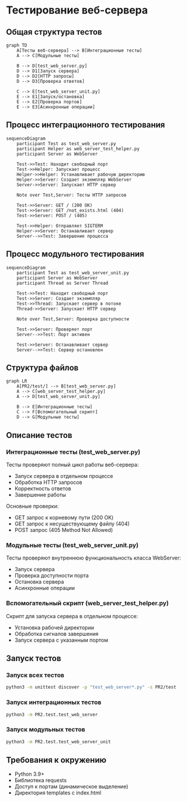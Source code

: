 # Тестирование веб-сервера

## Общая структура тестов

```mermaid
graph TD
    A[Тесты веб-сервера] --> B[Интеграционные тесты]
    A --> C[Модульные тесты]
    
    B --> D[test_web_server.py]
    D --> D1[Запуск сервера]
    D --> D2[HTTP запросы]
    D --> D3[Проверка ответов]
    
    C --> E[test_web_server_unit.py]
    E --> E1[Запуск/остановка]
    E --> E2[Проверка портов]
    E --> E3[Асинхронные операции]
```

## Процесс интеграционного тестирования

```mermaid
sequenceDiagram
    participant Test as test_web_server.py
    participant Helper as web_server_test_helper.py
    participant Server as WebServer
    
    Test->>Test: Находит свободный порт
    Test->>Helper: Запускает процесс
    Helper->>Helper: Устанавливает рабочую директорию
    Helper->>Server: Создает экземпляр WebServer
    Server->>Server: Запускает HTTP сервер
    
    Note over Test,Server: Тесты HTTP запросов
    
    Test->>Server: GET / (200 OK)
    Test->>Server: GET /not_exists.html (404)
    Test->>Server: POST / (405)
    
    Test->>Helper: Отправляет SIGTERM
    Helper->>Server: Останавливает сервер
    Server-->>Test: Завершение процесса
```

## Процесс модульного тестирования

```mermaid
sequenceDiagram
    participant Test as test_web_server_unit.py
    participant Server as WebServer
    participant Thread as Server Thread
    
    Test->>Test: Находит свободный порт
    Test->>Server: Создает экземпляр
    Test->>Thread: Запускает сервер в потоке
    Thread->>Server: Запускает HTTP сервер
    
    Note over Test,Server: Проверка доступности
    
    Test->>Server: Проверяет порт
    Server-->>Test: Порт активен
    
    Test->>Server: Останавливает сервер
    Server-->>Test: Сервер остановлен
```

## Структура файлов

```mermaid
graph LR
    A[PR2/test/] --> B[test_web_server.py]
    A --> C[web_server_test_helper.py]
    A --> D[test_web_server_unit.py]
    
    B --> E[Интеграционные тесты]
    C --> F[Вспомогательный скрипт]
    D --> G[Модульные тесты]
```

## Описание тестов

### Интеграционные тесты (test_web_server.py)

Тесты проверяют полный цикл работы веб-сервера:
- Запуск сервера в отдельном процессе
- Обработка HTTP запросов
- Корректность ответов
- Завершение работы

Основные проверки:
- GET запрос к корневому пути (200 OK)
- GET запрос к несуществующему файлу (404)
- POST запрос (405 Method Not Allowed)

### Модульные тесты (test_web_server_unit.py)

Тесты проверяют внутреннюю функциональность класса WebServer:
- Запуск сервера
- Проверка доступности порта
- Остановка сервера
- Асинхронные операции

### Вспомогательный скрипт (web_server_test_helper.py)

Скрипт для запуска сервера в отдельном процессе:
- Установка рабочей директории
- Обработка сигналов завершения
- Запуск сервера с указанным портом

## Запуск тестов

### Запуск всех тестов
```bash
python3 -m unittest discover -p "test_web_server*.py" -s PR2/test
```

### Запуск интеграционных тестов
```bash
python3 -m PR2.test.test_web_server
```

### Запуск модульных тестов
```bash
python3 -m PR2.test.test_web_server_unit
```

## Требования к окружению

- Python 3.9+
- Библиотека requests
- Доступ к портам (динамическое выделение)
- Директория templates с index.html 